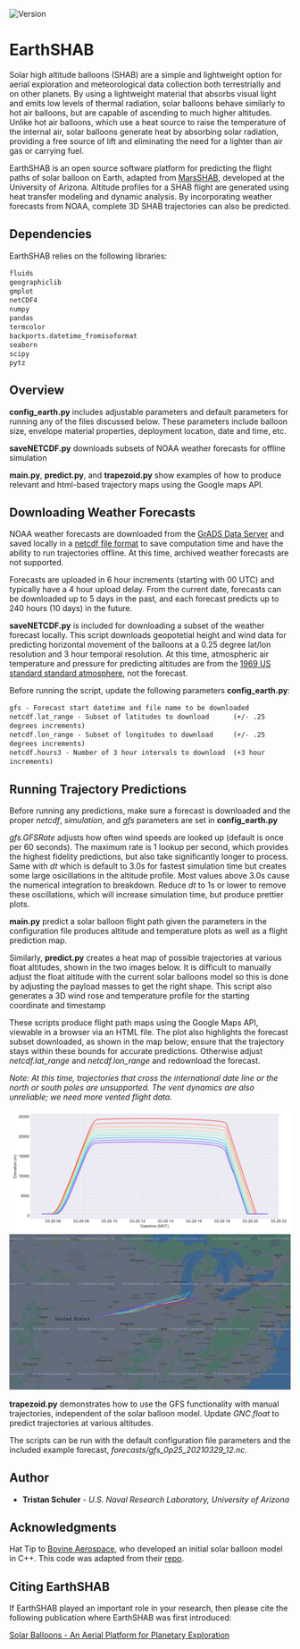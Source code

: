 ![Version](https://warehouse-camo.ingress.cmh1.psfhosted.org/233dfe54c23e0214e7101212ee41d8538f5b4884/68747470733a2f2f696d672e736869656c64732e696f2f707970692f707976657273696f6e732f646a616e676f2e737667)

# EarthSHAB

Solar high altitude balloons (SHAB) are a simple and lightweight option for aerial exploration and meteorological data collection both terrestrially and on other planets. By using a
lightweight material that absorbs visual light and emits low levels of thermal radiation, solar balloons behave similarly to hot air balloons, but are capable of ascending to much higher altitudes. Unlike hot air balloons, which use a heat source to raise the temperature of the internal air, solar balloons generate heat by absorbing solar radiation, providing a free source of lift and eliminating the need for a lighter than air gas or carrying fuel.

EarthSHAB is an open source software platform for predicting the flight paths of solar balloon on Earth, adapted from [MarsSHAB](https://github.com/tkschuler/SolarBalloon), developed at the University of Arizona. Altitude profiles for a SHAB flight are generated using heat transfer modeling and dynamic analysis. By incorporating weather forecasts from NOAA, complete 3D SHAB trajectories can also be predicted.  

## Dependencies

EarthSHAB relies on the following libraries:

```
fluids
geographiclib
gmplot
netCDF4
numpy
pandas
termcolor
backports.datetime_fromisoformat
seaborn
scipy
pytz
```

## Overview

**config_earth.py** includes adjustable parameters and default parameters for running any of the files discussed below. These parameters include balloon size, 
envelope material properties, deployment location, date and time, etc.

**saveNETCDF.py** downloads subsets of NOAA weather forecasts for offline simulation

**main.py**, **predict.py**, and **trapezoid.py** show examples of how to produce relevant and html-based trajectory maps using the Google maps API.


## Downloading Weather Forecasts

NOAA weather forecasts are downloaded from the [GrADS Data Server](https://nomads.ncep.noaa.gov/dods/) and saved locally in a [netcdf file format](https://www.unidata.ucar.edu/software/netcdf/docs/netcdf_introduction.html) to save computation time and have the ability to run trajectories offline.  At this time, archived weather forecasts are not supported.  

Forecasts are uploaded in 6 hour increments (starting with 00 UTC) and typically have a 4 hour upload delay. From the current date, forecasts can be downloaded up to 5 days in the past, and each forecast predicts up to 240 hours (10 days) in the future.

**saveNETCDF.py** is included for downloading a subset of the weather forecast locally. This script downloads geopotetial height and wind data for predicting horizontal movement of the balloons at a 0.25 degree lat/lon resolution and 3 hour temporal resolution.  At this time, atmospheric air temperature and pressure for predicting altitudes are from the [1969 US standard standard atmosphere](https://ntrs.nasa.gov/citations/19770009539), not the forecast.

Before running the script, update the following parameters **config_earth.py**:

```
gfs - Forecast start datetime and file name to be downloaded 
netcdf.lat_range - Subset of latitudes to download      (+/- .25 degrees increments)
netcdf.lon_range - Subset of longitudes to download     (+/- .25 degrees increments)
netcdf.hours3 - Number of 3 hour intervals to download  (+3 hour increments)
```

## Running Trajectory Predictions

Before running any predictions, make sure a forecast is downloaded and the proper *netcdf*, *simulation*, and *gfs* parameters are set in **config_earth.py**

*gfs.GFSRate* adjusts how often wind speeds are looked up (default is once per 60 seconds).  The maximum rate is 1 lookup per second, which provides the highest fidelity 
predictions, but also take significantly longer to process. Same with *dt* which is default to 3.0s for fastest simulation time but creates some
large osicillations in the altitude profile.  Most values above 3.0s cause the numerical integration to breakdown.  Reduce *dt* to 1s or lower to remove these 
oscillations, which will increase simulation time, but produce prettier plots.

**main.py** predict a solar balloon flight path given the parameters in the configuration file produces altitude and temperature plots as well as a flight prediction map.

Similarly, **predict.py** creates a heat map of possible trajectories at various float altitudes, shown in the two images below. It is difficult to manually adjust the float altitude 
with the current solar balloons model so this is done by adjusting the payload masses to get the right shape.  This script also generates a 3D wind rose and temperature profile
for the starting coordinate and timestamp

These scripts produce flight path maps using the Google Maps API, viewable in a browser via an HTML file.  The plot also highlights the forecast subset downloaded, as shown in the map
below; ensure that the trajectory stays within these bounds for accurate predictions. Otherwise adjust *netcdf.lat_range* and *netcdf.lon_range* and redownload the forecast.

*Note: At this time, trajectories that cross the international date line or the north or south poles are unsupported.  The vent dynamics are also unreliable; we need more vented 
flight data.*

<img src = "img/rainbow_trajectories_altitude.png" />

<img src = "img/rainbow_trajectories_map.PNG" />

**trapezoid.py** demonstrates how to use the GFS functionality with manual trajectories, independent of the solar balloon model.  Update *GNC.float* to predict trajectories at various altitudes. 

The scripts can be run with the default configuration file parameters and the included example forecast, *forecasts/gfs_0p25_20210329_12.nc*.

## Author

* **Tristan Schuler** - *U.S. Naval Research Laboratory, University of Arizona*

## Acknowledgments

Hat Tip to [Bovine Aerospace](https://bovineaerospace.wordpress.com/), who developed an initial solar balloon model in C++. This code was adapted from their [repo](https://github.com/tunawhiskers/balloon_trajectory).

## Citing EarthSHAB

If EarthSHAB played an important role in your research, then please cite the following publication
where EarthSHAB was first introduced:

[Solar Balloons - An Aerial Platform for Planetary Exploration](https://repository.arizona.edu/handle/10150/656740)
